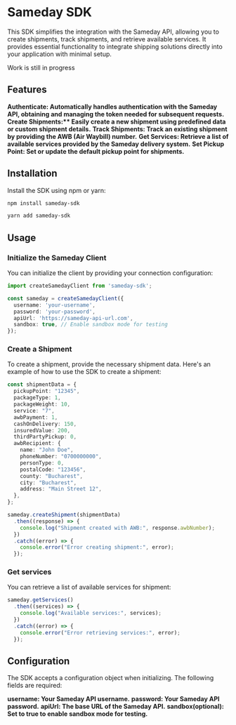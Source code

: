 # Sameday SDK

This SDK simplifies the integration with the Sameday API, allowing you to create shipments, track shipments, and retrieve available services. It provides essential functionality to integrate shipping solutions directly into your application with minimal setup.

Work is still in progress

## Features
__**Authenticate:** Automatically handles authentication with the Sameday API, obtaining and managing the token needed for subsequent requests.__
__**Create Shipments:**** Easily create a new shipment using predefined data or custom shipment details.__
__**Track Shipments:** Track an existing shipment by providing the AWB (Air Waybill) number.__
__**Get Services:** Retrieve a list of available services provided by the Sameday delivery system.__
__**Set Pickup Point:** Set or update the default pickup point for shipments.__

## Installation
Install the SDK using npm or yarn:

```bash
npm install sameday-sdk
```

```bash
yarn add sameday-sdk
```


## Usage
### Initialize the Sameday Client
You can initialize the client by providing your connection configuration:

```typescript
import createSamedayClient from 'sameday-sdk';

const sameday = createSamedayClient({
  username: 'your-username',
  password: 'your-password',
  apiUrl: 'https://sameday-api-url.com',
  sandbox: true, // Enable sandbox mode for testing
});

```

### Create a Shipment
To create a shipment, provide the necessary shipment data. Here's an example of how to use the SDK to create a shipment:

```typescript
const shipmentData = {
  pickupPoint: "12345",
  packageType: 1,
  packageWeight: 10,
  service: "7",
  awbPayment: 1,
  cashOnDelivery: 150,
  insuredValue: 200,
  thirdPartyPickup: 0,
  awbRecipient: {
    name: "John Doe",
    phoneNumber: "0700000000",
    personType: 0,
    postalCode: "123456",
    county: "Bucharest",
    city: "Bucharest",
    address: "Main Street 12",
  },
};

sameday.createShipment(shipmentData)
  .then((response) => {
    console.log("Shipment created with AWB:", response.awbNumber);
  })
  .catch((error) => {
    console.error("Error creating shipment:", error);
  });

```

### Get services
You can retrieve a list of available services for shipment:

```typescript
sameday.getServices()
  .then((services) => {
    console.log("Available services:", services);
  })
  .catch((error) => {
    console.error("Error retrieving services:", error);
  });
```

## Configuration
The SDK accepts a configuration object when initializing. The following fields are required:

__**username:** Your Sameday API username.__
__**password:** Your Sameday API password.__
__**apiUrl:** The base URL of the Sameday API.__
__**sandbox(optional):** Set to true to enable sandbox mode for testing.__